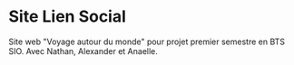 # Site Lien Social
Site web "Voyage autour du monde" pour projet premier semestre en BTS SIO. Avec Nathan, Alexander et Anaelle.

